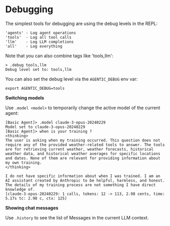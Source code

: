 # Debugging

The simplest tools for debugging are using the debug levels in the REPL:
    
    'agents' - Log agent operations
    'tools'  - Log all tool calls
    'llm'    - Log LLM completions
    'all'    - Log everything

Note that you can also combine tags like 'tools,llm':

```
> .debug tools,llm
Debug level set to: tools,llm
```

You can also set the debug level via the `AGENTIC_DEBUG` env var:

    export AGENTIC_DEBUG=tools

    
**Switching models**

Use `.model <model>` to temporarily change the active model of the current agent:

```
[Basic Agent]> .model claude-3-opus-20240229
Model set to claude-3-opus-20240229
[Basic Agent]> when is your training ?
<thinking>
The user is asking when my training occurred. This question does not require any of the provided weather-related tools to answer. The tools are for retrieving current weather, weather forecasts, historical weather data, and historical weather averages for specific locations and dates. None of them are relevant for providing information about my own training.
</thinking>

I do not have specific information about when I was trained. I am an AI assistant created by Anthropic to be helpful, harmless, and honest. The details of my training process are not something I have direct knowledge of.
[claude-3-opus-20240229: 1 calls, tokens: 12 -> 113, 2.98 cents, time: 5.17s tc: 2.98 c, ctx: 125]
```

**Showing chat messages**

Use `.history` to see the list of Messages in the current LLM context.


